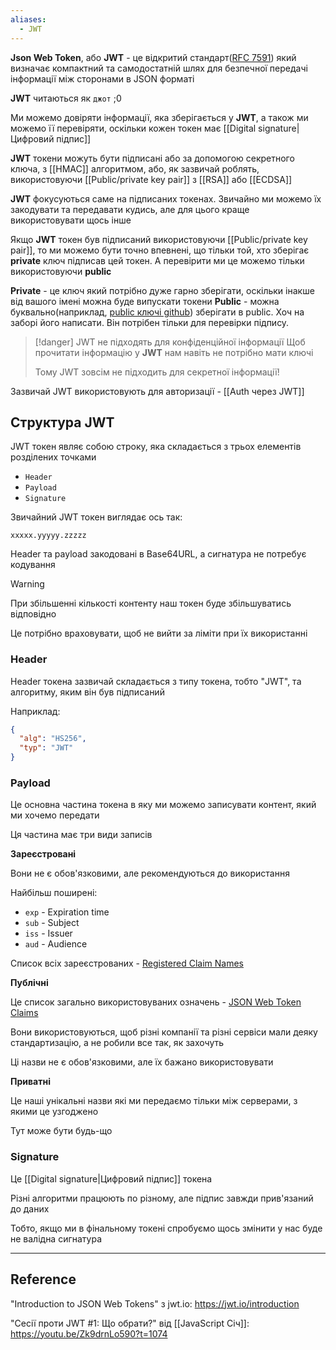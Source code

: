```yaml
---
aliases:
  - JWT
---
```

**Json Web Token**, або **JWT** - це відкритий стандарт([RFC 7591](https://datatracker.ietf.org/doc/html/rfc7519)) який визначає компактний та самодостатній шлях для безпечної передачі інформації між сторонами в JSON форматі

**JWT** читаються як `джот` ;0 

Ми можемо довіряти інформації, яка зберігається у **JWT**, а також ми можемо її перевіряти, оскільки кожен токен має [[Digital signature|Цифровий підпис]]

**JWT** токени можуть бути підписані або за допомогою секретного ключа, з [[HMAC]] алгоритмом, або, як зазвичай роблять, використовуючи [[Public/private key pair]] з [[RSA]] або [[ECDSA]]

**JWT** фокусуються саме на підписаних токенах. Звичайно ми можемо їх закодувати та передавати кудись, але для цього краще використовувати щось інше

Якщо **JWT** токен був підписаний використовуючи [[Public/private key pair]], то ми можемо бути точно впевнені, що тільки той, хто зберігає **private** ключ підписав цей токен. А перевірити ми це можемо тільки використовуючи **public**

**Private** - це ключ який потрібно дуже гарно зберігати, оскільки інакше від вашого імені можна буде випускати токени
**Public** - можна буквально(наприклад, [public ключі github](https://github.com/xanf.keys)) зберігати в public. Хоч на заборі його написати. Він потрібен тільки для перевірки підпису. 

>[!danger] JWT не підходять для конфіденційної інформації
> Щоб прочитати інформацію у **JWT** нам навіть не потрібно мати ключі
> 
> Тому JWT зовсім не підходить для секретної інформації!

Зазвичай JWT використовують для авторизації - [[Auth через JWT]]

## Структура JWT

JWT токен являє собою строку, яка складається з трьох елементів розділених точками

- `Header`
- `Payload`
- `Signature`

Звичайний JWT токен виглядає ось так:

```
xxxxx.yyyyy.zzzzz
```

Header та payload закодовані в Base64URL, а сигнатура не потребує кодування

> [!warning]
> 
> При збільшенні кількості контенту наш токен буде збільшуватись відповідно
> 
> Це потрібно враховувати, щоб не вийти за ліміти при їх використанні

### Header

Header токена зазвичай складається з типу токена, тобто "JWT", та алгоритму, яким він був підписаний

Наприклад:

```json
{
  "alg": "HS256",
  "typ": "JWT"
}
```

### Payload

Це основна частина токена в яку ми можемо записувати контент, який ми хочемо передати

Ця частина має три види записів

**Зареєстровані**

Вони не є обов'язковими, але рекомендуються до використання 

Найбільш поширені:
- `exp` - Expiration time
- `sub` - Subject
- `iss` - Issuer
- `aud` - Audience

Список всіх зареєстрованих - [Registered Claim Names](https://datatracker.ietf.org/doc/html/rfc7519#section-4.1)

**Публічні**

Це список загально використовуваних означень - [JSON Web Token Claims](https://www.iana.org/assignments/jwt/jwt.xhtml)

Вони використовуються, щоб різні компанії та різні сервіси мали деяку стандартизацію, а не робили все так, як захочуть

Ці назви не є обов'язковими, але їх бажано використовувати

**Приватні**

Це наші унікальні назви які ми передаємо тільки між серверами, з якими це узгоджено

Тут може бути будь-що

### Signature

Це [[Digital signature|Цифровий підпис]] токена

Різні алгоритми працюють по різному, але підпис завжди прив'язаний до даних

Тобто, якщо ми в фінальному токені спробуємо щось змінити у нас буде не валідна сигнатура

---
## Reference

"Introduction to JSON Web Tokens" з jwt.io: https://jwt.io/introduction

"Сесії проти JWT #1: Що обрати?" від [[JavaScript Січ]]: https://youtu.be/Zk9drnLo590?t=1074
